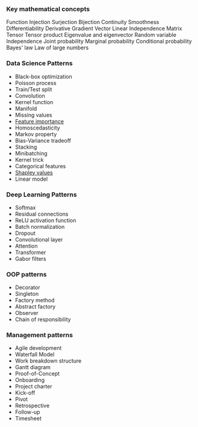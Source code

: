 ### Key mathematical concepts

Function
Injection
Surjection
Bijection
Continuity
Smoothness
Differentiability
Derivative
Gradient
Vector
Linear Independence
Matrix
Tensor
Tensor product
Eigenvalue and eigenvector
Random variable
Independence
Joint probability
Marginal probability
Conditional probability
Bayes' law
Law of large numbers


### Data Science Patterns

* Black-box optimization
* Poisson process
* Train/Test split
* Convolution
* Kernel function
* Manifold
* Missing values
* [Feature importance](https://github.com/ml-patterns/ml-patterns/blob/main/patterns/feature_importance_v1.md)
* Homoscedasticity
* Markov property
* Bias-Variance tradeoff
* Stacking
* Minibatching
* Kernel trick
* Categorical features
* [Shapley values](https://github.com/ml-patterns/ml-patterns/blob/main/patterns/shapley_values_v1.md)
* Linear model

### Deep Learning Patterns
* Softmax
* Residual connections
* ReLU activation function
* Batch normalization
* Dropout
* Convolutional layer
* Attention
* Transformer
* Gabor filters

### OOP patterns
* Decorator
* Singleton
* Factory method
* Abstract factory
* Observer
* Chain of responsibility

### Management patterns
* Agile development
* Waterfall Model
* Work breakdown structure
* Gantt diagram
* Proof-of-Concept
* Onboarding
* Project charter
* Kick-off
* Pivot
* Retrospective
* Follow-up
* Timesheet
